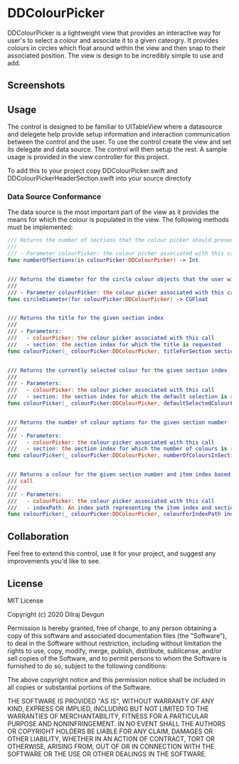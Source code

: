 # DDColourPicker

DDColourPicker is a lightweight view that provides an interactive way for user's to select a colour and associate it to a given cateogry. It provides colours in circles which float around within the view and then snap to their associated position. The view is design to be incredibly simple to use and add. 

## Screenshots



## Usage 

The control is designed to be familiar to UITableView where a datasource and delegete help provide setup information and interaction communication between the control and the user. To use the control create the view and set its delegate and data source. The control will then setup the rest. A sample usage is provided in the view controller for this project.

To add this to your project copy DDColourPicker.swift and DDColourPickerHeaderSection.swift into your source directoty

### Data Source Conformance 

The data source is the most important part of the view as it provides the means for which the colour is populated in the view.
The following methods must be implemented:
```Swift
/// Returns the number of sections that the colour picker should present
///
/// - Parameter colourPicker: the colour picker associated with this call
func numberOfSections(in colourPicker:DDColourPicker) -> Int


/// Returns the diameter for the circle colour objects that the user will select
///
/// - Parameter colourPicker: the colour picker associated with this call
func circleDiameter(for colourPicker:DDColourPicker) -> CGFloat


/// Returns the title for the given section index
///
/// - Parameters:
///   - colourPicker: the colour picker associated with this call
///   - section: the section index for which the title is requested
func colourPicker(_ colourPicker:DDColourPicker, titleForSection section:Int) -> String


/// Returns the currently selected colour for the given section index
///
/// - Parameters:
///   - colourPicker: the colour picker associated with this call
///   - section: the section index for which the default selection is requested
func colourPicker(_ colourPicker:DDColourPicker, defaultSelectedColourForSection section:Int) ->UIColor


/// Returns the number of colour options for the given section number
///
/// - Parameters:
///   - colourPicker: the colour picker associated with this call
///   - section: the section index for which the number of colours is requested
func colourPicker(_ colourPicker:DDColourPicker, numberOfColoursInSection section:Int) -> Int


/// Returns a colour for the given section number and item index based on the numberOfcoloursInSection:
/// call
///
/// - Parameters:
///   - colourPicker: the colour picker associated with this call
///   - indexPath: An index path representing the item index and section number for which a colour is requested
func colourPicker(_ colourPicker:DDColourPicker, colourForIndexPath indexPath:IndexPath) -> UIColor
```

## Collaboration

Feel free to extend this control, use it for your project, and suggest any improvements you'd like to see. 

## License

MIT License

Copyright (c) 2020 Dilraj Devgun

Permission is hereby granted, free of charge, to any person obtaining a copy
of this software and associated documentation files (the "Software"), to deal
in the Software without restriction, including without limitation the rights
to use, copy, modify, merge, publish, distribute, sublicense, and/or sell
copies of the Software, and to permit persons to whom the Software is
furnished to do so, subject to the following conditions:

The above copyright notice and this permission notice shall be included in all
copies or substantial portions of the Software.

THE SOFTWARE IS PROVIDED "AS IS", WITHOUT WARRANTY OF ANY KIND, EXPRESS OR
IMPLIED, INCLUDING BUT NOT LIMITED TO THE WARRANTIES OF MERCHANTABILITY,
FITNESS FOR A PARTICULAR PURPOSE AND NONINFRINGEMENT. IN NO EVENT SHALL THE
AUTHORS OR COPYRIGHT HOLDERS BE LIABLE FOR ANY CLAIM, DAMAGES OR OTHER
LIABILITY, WHETHER IN AN ACTION OF CONTRACT, TORT OR OTHERWISE, ARISING FROM,
OUT OF OR IN CONNECTION WITH THE SOFTWARE OR THE USE OR OTHER DEALINGS IN THE
SOFTWARE.
